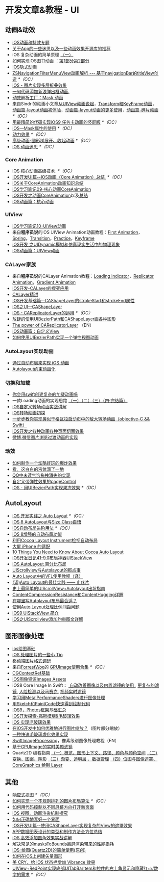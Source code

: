 # 开发文章&教程 - UI
## 动画&动效
- [iOS动画和特效专题][1]
- [关于App的一些迷思以及一些动画效果开源库的推荐][2]
- iOS 复杂动画的简单原理 [（一）][3]
- 如何实现iOS图书动画 ：[第1部分][4][第2部分][5]
- [IOS隐式动画][6]
- [ZSNavigationFilterMenuView动画解析 --- 基于navigationBar的titleView创造][7] _\*（OC）_
- [iOS - 图片实现多层折叠效果][8]
- [一句代码添加新浪弹出框动画.][9]
- [动效解析工厂：Mask 动画][10]
- 来自Sindri的动画小文章[从UIView动画说起][11]，[Transform和KeyFrame动画][12]，[动画篇-layout动画初体验][13]，[动画篇-layout动画的更多使用][14]，[动画篇-碎片动画][15] _\*（OC）_
- [用最精简的代码实现iOS9 任务卡动画的竖屏版][16] _\*（OC）_
- [iOS—Mask属性的使用][17] _\*（OC）_
- [动力效果][18] _\*（OC）_
- [高级动画-圆形树展开、收起动画][19] _\*（OC）_
- [iOS 动画迷思][20] _\*（OC）_

### Core Animation
- [iOS 核心动画高级技术 ][21] _\*（OC）_
- [IOS开发UI篇--IOS动画（Core Animation）总结 ][22] _\*（OC）_
- [iOS关于CoreAnimation动画知识总结][23]
- [iOS学习笔记09-核心动画CoreAnimation][24]
- [iOS开发之动画CoreAnimation][25]以及[总结][26]
- [iOS动画篇：核心动画][27]

### UIView
- [iOS学习笔记10-UIView动画][28]
- 来自**程序员说**的iOS UIView Animation动画教程：[First Animation][29]，[Spring][30]，[Transition][31]，[Practice][32]，[Keyframe][33]
- [iOS开发 之UIDynamic模拟和仿真现实生活中的物理现象][34]
- [iOS动画篇：UIView动画][35]

### CALayer家族
- 来自**程序员说**的CALayer Animation教程：[Loading Indicator][36]，[Replicator Animation][37]，[Gradient Animation][38]
- [iOS开发-CALayer的探究应用][39]
- [CALayer精讲][40]
- [IOS开发基础篇--CAShapeLayer的strokeStart和strokeEnd属性][41]
- [iOS之UI--CAShapeLayer][42]
- [iOS - CAReplicatorLayer的运用][43] _\*（OC）_
 - [放肆的使用UIBezierPath和CAShapeLayer画各种图形][44]
- [The power of CAReplicatorLayer][45] （EN）
- [iOS动画篇：自定义View][46]
- [如何使用UIBezierPath实现一个弹性视图动画][47]

### AutoLayout实现动画
- [通过自动布局来实现 iOS 动画][48]
- [Autolayout约束动画化][49]

### 切换和加载
- [你会用swift创建复杂的加载动画吗][50]
- 一款Loading动画的实现思路 [（一）][51][（二）][52][（三）][53][（四·完结篇）][54]
- [iOS自定义转场动画实战讲解][55]
- [iOS转场动画初探][56]
- [一步步教你实现类似于格瓦拉启动页中的放大转场动画（objective-C && Swift）][57]
- [iOS开发之各种动画各种页面切面效果][58]
- [微博,微信图片浏览过渡动画的实现][59]

### 动效
- [如何制作一个炫酷好玩的爆炸效果][60]
- [看，这白白的液体滴了一地][61]
- [QQ中未读气泡拖拽消失的实现][62]
- [自定义带弹性效果的pageControl][63]
- [iOS - 用UIBezierPath实现果冻效果][64] _\*（OC）_

## AutoLayout
- [iOS 开发实践之 Auto Layout][65] _\*（OC）_
- [iOS 8 AutoLayout与Size Class自悟][66]
- [iOS自动布局进阶用法][67] _\*（OC）_
- [iOS 8增强的自动布局功能][68]
- [利用Cocoa Layout Instrument检视自动布局][69]
- [大屏 iPhone 的适配][70]
- [10 Things You Need to Know About Cocoa Auto Layout][71]
- [iOS开发日记41-9.0布局神器UIStackView][72]
- [iOS AutoLayout 百分比布局][73]
- [UIScrollview与Autolayout的那点事][74]
- [Auto Layout中的VFL使用教程（译）][75]
- [(译)Auto Layout的最佳实践 —— 止疼片][76]
- [史上最简单的UIScrollView+Autolayout出坑指南][77]
- [ContentCompressionResistance和ContentHugging详解][78]
- [在哪里写Autolayout布局最合适？][79]
- [使用Auto Layout处理比例间距问题][80]
- [iOS9 UIStackView 简介][81]
- [iOS之UIScrollview添加约束图文详解][82]

## 图形图像处理
- [ios绘图基础][83]
- [iOS 处理图片的一些小 Tip][84]
- [移动端图片格式调研][85]
- 来自[ForrestWoo][86]的 [GPUImage使用合集][87] _\*（OC）_ 
- [CGContextRef基础][88]
- [iOS图像资源Images Assets][89]
- iOS8 Core Image In Swift： [ 自动改善图像以及内置滤镜的使用 ][90], [更复杂的滤镜][91], [人脸检测以及马赛克][92], [视频实时滤镜][93]
- [学习用MetalPerformanceShaders进行图像处理][94]
- [用Sketch和PaintCode快速得到绘制代码][95]
- [IOS9，Photos框架基础汇总][96]
- [iOS开发探索-高斯模糊&毛玻璃效果][97]
- [iOS 实现毛玻璃效果][98]
- [在iOS开发中如何优雅地进行图片缩放？][99]（图片部分缩放）
- [一种快速毛玻璃虚化效果实现][100]
- [SwiftImageProcessing][101]，像素级别图像处理教程（EN）
- [基于GPUImage的实时美颜滤镜][102]
- Quartz2D 编程指南 [（一）概览、图形上下文、路径、颜色与颜色空间][103] [（二）变换、图案、阴影][104] [（三）渐变、透明层 、数据管理][105] [（四）位图与图像遮罩、CoreGraphics 绘制 Layer][106]

## 其他
- [响应式视图][107] _\*（OC）_
- [如何实现一个不规则排列的图片布局算法][108] _\*（OC）_
- [如何用代码控制以不同屏幕方向打开新页面][109]
- [iOS 视图、动画渲染机制探究][110]
- [如何正确地写好一个界面][111]
- [IOS开发UI篇--使用CAShapeLayer实现复杂的View的遮罩效果][112]
- [APP数据图表设计的类型和制作方法全方位总结][113]
- [iOS 高效添加圆角效果实战讲解][114]
- [解决常见的masksToBounds离屏渲染带来的性能损耗][115]
- [iOS-绘图(Quartz2D)的简单使用(原创)][116]
- [如何在iOS上创建矢量图形][117]
- [美 CRY，给 iOS 状态栏增加 Vibrance 效果][118]
- [UIView+RedPoint实现底部UITabBarItem和控件的右上角显示和隐藏红点/数字的需求][119] _\*（OC）_


[1]:	http://liuyanwei.jumppo.com/2015/10/29/iOS-animation-0.html
[2]:	http://www.jianshu.com/p/69449e6bdc14 "关于App的一些迷思以及一些动画效果开源库的推荐"
[3]:	http://www.jianshu.com/p/909ffa37dffa "iOS 复杂动画的简单原理（一）"
[4]:	http://www.devtf.cn/?p=1127 "如何实现iOS图书动画:第1部分"
[5]:	http://www.devtf.cn/?p=1129 "如何实现iOS图书动画-第2部分"
[6]:	http://www.goofyy.com/blog/ios%E9%9A%90%E5%BC%8F%E5%8A%A8%E7%94%BB/ "IOS隐式动画"
[7]:	http://www.jianshu.com/p/50f66a1136de "ZSNavigationFilterMenuView动画解析 --- 基于navigationBar的titleView创造"
[8]:	http://www.jianshu.com/p/4b26a1f641a3 "iOS - 图片实现多层折叠效果"
[9]:	http://bihongbo.com/2015/08/19/sinaAnimation/ "一句代码添加新浪弹出框动画."
[10]:	http://www.jianshu.com/p/3c925a1609f8 "动效解析工厂：Mask 动画"
[11]:	http://www.jianshu.com/p/6e326068edeb "动画篇-从UIView动画说起"
[12]:	http://www.jianshu.com/p/a071bba99a1b "动画篇-Transform和KeyFrame动画"
[13]:	http://www.jianshu.com/p/71603eece322 "动画篇-layout动画初体验"
[14]:	http://www.jianshu.com/p/2a8787919794 "动画篇-layout动画的更多使用"
[15]:	http://www.jianshu.com/p/e189696dd535 "动画篇-碎片动画"
[16]:	http://iosxxx.com/blog/2016-02-25-%E7%94%A8%E6%9C%80%E7%B2%BE%E7%AE%80%E7%9A%84%E5%AE%9E%E7%8E%B0iOS9-%E4%BB%BB%E5%8A%A1%E5%8D%A1%E5%8A%A8%E7%94%BB%E7%9A%84%E7%AB%96%E5%B1%8F%E7%89%88.html "用最精简的代码实现iOS9 任务卡动画的竖屏版"
[17]:	http://www.cnblogs.com/gardenLee/p/5371377.html "iOS—Mask属性的使用"
[18]:	http://www.cnblogs.com/chengy134/p/5391214.html "动力效果"
[19]:	http://www.henishuo.com/coreanimation-tree-circle-expend/ "高级动画-圆形树展开、收起动画"
[20]:	http://www.jianshu.com/p/94f90cc74817 "iOS 动画迷思"
[21]:	http://wiki.jikexueyuan.com/project/ios-core-animation/
[22]:	http://blog.csdn.net/yixiangboy/article/details/47016829 "IOS开发UI篇--IOS动画（Core Animation）总结"
[23]:	http://www.cnblogs.com/wujy/p/5203995.html "iOS关于CoreAnimation动画知识总结"
[24]:	http://www.cnblogs.com/liutingIOS/p/5368536.html "iOS学习笔记09-核心动画CoreAnimation"
[25]:	http://blog.treney.com/index.php/archives/CoreAnimation2.html "iOS开发之动画CoreAnimation 总结"
[26]:	http://blog.treney.com/index.php/archives/CoreAnimation2.html "iOS开发之动画CoreAnimation 总结"
[27]:	http://www.jianshu.com/p/d05d19f70bac "iOS动画篇：核心动画"
[28]:	http://www.cnblogs.com/liutingIOS/p/5368799.html "iOS学习笔记10-UIView动画"
[29]:	http://www.devtalking.com/articles/uiview-first-animation/ "iOS UIView Animation - First Animation"
[30]:	http://www.devtalking.com/articles/uiview-spring-animation/ "iOS UIView Animation - Spring"
[31]:	http://www.devtalking.com/articles/uiview-transition-animation/ "iOS UIView Animation - Transition"
[32]:	http://www.devtalking.com/articles/uiview-animation-practice/ "iOS UIView Animation - Practice"
[33]:	http://www.devtalking.com/articles/uiview-keyframe-animation/ "iOS UIView Animation - Keyframe"
[34]:	http://blog.treney.com/index.php/archives/UIDynamic.html "iOS开发 之UIDynamic模拟和仿真现实生活中的物理现象"
[35]:	http://www.jianshu.com/p/5abc038e4d94 "iOS动画篇：UIView动画"
[36]:	http://www.devtalking.com/articles/calayer-animation-loading-lndicator/ "CALayer Animation - Loading Indicator"
[37]:	http://www.devtalking.com/articles/calayer-animation-replicator-animation/ "CALayer Animation - Replicator Animation"
[38]:	http://www.devtalking.com/articles/calayer-animation-gradient-animation/ "CALayer Animation - Gradient Animation"
[39]:	http://www.jianshu.com/p/76a23aca1c5b "iOS开发-CALayer的探究应用"
[40]:	http://www.henishuo.com/calayer-learning/
[41]:	http://blog.csdn.net/yixiangboy/article/details/50662704 "IOS开发基础篇--CAShapeLayer的strokeStart和strokeEnd属性"
[42]:	http://www.cnblogs.com/goodboy-heyang/p/5185575.html "iOS之UI--CAShapeLayer"
[43]:	http://www.jianshu.com/p/a927157ac62a "iOS - CAReplicatorLayer的运用"
[44]:	http://www.jianshu.com/p/c5cbb5e05075 "放肆的使用UIBezierPath和CAShapeLayer画各种图形"
[45]:	http://iostuts.io/2015/10/04/the-power-of-careplicatorlayer/
[46]:	http://www.jianshu.com/p/9ac974756f77 "iOS动画篇：自定义View"
[47]:	http://hechen.info/2015/12/02/Elastic-view-animation-using-UIBezierPath/ "如何使用UIBezierPath实现一个弹性视图动画"
[48]:	https://realm.io/cn/news/gotocph-marin-todorov-auto-layout-animations-ios/ "通过自动布局来实现 iOS 动画"
[49]:	http://www.cocoachina.com/ios/20160331/15841.html
[50]:	http://www.cocoachina.com/swift/20150906/13327.html
[51]:	http://www.jianshu.com/p/1c6a2de68753 "一款Loading动画的实现思路（一）"
[52]:	http://www.jianshu.com/p/0dac1208a7ad "一款Loading动画的实现思路（二）"
[53]:	http://www.jianshu.com/p/56448d3d3596 "一款Loading动画的实现思路（三）"
[54]:	http://www.jianshu.com/p/41f277682c91 "一款Loading动画的实现思路（四·完结篇）"
[55]:	http://www.jianshu.com/p/ea0132738057 "iOS自定义转场动画实战讲解"
[56]:	http://www.cnblogs.com/hxwj/p/5069806.html "iOS转场动画初探"
[57]:	http://www.jianshu.com/p/8c29fce5a994 "一步步教你实现类似于格瓦拉启动页中的放大转场动画（objective-C && Swift）"
[58]:	http://www.cnblogs.com/shouce/p/5376975.html "iOS开发之各种动画各种页面切面效果"
[59]:	http://lemtter.com/2016/02/02/%E5%BE%AE%E5%8D%9A-%E5%BE%AE%E4%BF%A1%E5%9B%BE%E7%89%87%E6%B5%8F%E8%A7%88%E8%BF%87%E6%B8%A1%E5%8A%A8%E7%94%BB%E7%9A%84%E5%AE%9E%E7%8E%B0/?hmsr=toutiao.io&utm_medium=toutiao.io&utm_source=toutiao.io
[60]:	http://xxycode.com/ru-he-zhi-zuo-ge-xuan-ku-hao-wan-de-bao-zha-xiao-guo-2/
[61]:	http://pandara.xyz/2015/11/24/ios_water_drop/ "看，这白白的液体滴了一地"
[62]:	http://www.cnblogs.com/CyanStone/p/5111178.html "QQ中未读气泡拖拽消失的实现（参照一位年轻牛B的博主的思路自己实现了一下）"
[63]:	http://www.cnblogs.com/CyanStone/p/5123759.html "自定义带弹性效果的pageControl"
[64]:	http://www.jianshu.com/p/21db20189c40 "iOS - 用UIBezierPath实现果冻效果"
[65]:	http://xuexuefeng.com/autolayout/
[66]:	http://www.hmttommy.com/2014/12/05/AutoLayout/
[67]:	http://www.cnblogs.com/dsxniubility/p/4266581.html
[68]:	http://mp.weixin.qq.com/s?__biz=MjM5OTM0MzIwMQ==&mid=206448996&idx=3&sn=895663ec96a8469820b54b6536975340#rd
[69]:	http://www.cocoachina.com/ios/20151105/13927.html
[70]:	http://blog.ibireme.com/2014/09/16/adapted_to_iphone6/ "大屏 iPhone 的适配"
[71]:	http://southpeak.github.io/blog/2015/08/31/translate-10-things-you-need-to-know-about-cocoa-auto-layout/
[72]:	http://www.cnblogs.com/Twisted-Fate/p/4923326.html "iOS开发日记41-9.0布局神器UIStackView"
[73]:	http://liumh.com/2015/09/27/ios-autolayout-multiplier/ "iOS AutoLayout 百分比布局"
[74]:	http://adad184.com/2015/12/01/scrollview-under-autolayout/ "UIScrollview与Autolayout的那点事"
[75]:	http://mmmmmax.wang/2015/12/11/Auto-Layout-Visual-Format-Language-Tutorial/ "Auto Layout中的VFL使用教程（译）"
[76]:	http://www.calios.gq/2015/12/14/%EF%BC%BB%E8%AF%91%EF%BC%BDAuto-Layout%E7%9A%84%E6%9C%80%E4%BD%B3%E5%AE%9E%E8%B7%B5-%E2%80%94%E2%80%94-%E6%AD%A2%E7%96%BC%E7%89%87/ "［译］Auto Layout的最佳实践 —— 止疼片"
[77]:	http://bestswifter.com/blog/2015/12/21/shi-shang-zui-jian-dan-de-uiscrollview-plus-autolayoutchu-keng-zhi-nan/ "史上最简单的UIScrollView+Autolayout出坑指南"
[78]:	http://summertreee.github.io/blog/2015/12/13/contentcompressionresistancehe-contenthuggingxiang-jie/ "ContentCompressionResistance和ContentHugging详解"
[79]:	http://reviewcode.cn/article.html?reviewId=14
[80]:	http://www.cocoachina.com/ios/20160322/15725.html
[81]:	http://swift.gg/2016/03/31/ios9-uistackview-guide-swift/ "iOS9 UIStackView 简介"
[82]:	http://www.jianshu.com/p/e4a12061776d "iOS之UIScrollview添加约束图文详解"
[83]:	http://liuyanwei.jumppo.com/2015/07/25/ios-draw-base.html
[84]:	http://blog.ibireme.com/2015/11/02/ios_image_tips/ "iOS 处理图片的一些小 Tip"
[85]:	http://blog.ibireme.com/2015/11/02/mobile_image_benchmark/
[86]:	http://www.cnblogs.com/salam/ "ForrestWoo"
[87]:	http://www.cnblogs.com/salam/tag/GPUImage/
[88]:	https://mp.weixin.qq.com/s?__biz=MzAwMjYwMTAwNw==&mid=402342027&idx=1&sn=ba413699626cf1880e33f10a183a343c&scene=1&srcid=1130XiEHdiK5oNxdxzzL7CD7&key=ff7411024a07f3eb866bf44c61ee35e19fa0fb581392747ff93ab9adcc0007fb6f5d843d1fe8cf93ac2be933ed3575de&ascene=0&uin=MjY5MzMxNTMwMQ==
[89]:	http://www.cnblogs.com/jgCho/p/5089009.html "iOS图像资源Images Assets"
[90]:	http://blog.csdn.net/zhangao0086/article/details/39012231 "自动改善图像以及内置滤镜的使用"
[91]:	http://blog.csdn.net/zhangao0086/article/details/39120331 "iOS8 Core Image In Swift：更复杂的滤镜"
[92]:	http://blog.csdn.net/zhangao0086/article/details/39253707 "iOS8 Core Image In Swift：人脸检测以及马赛克"
[93]:	http://blog.csdn.net/zhangao0086/article/details/39433519 "iOS8 Core Image In Swift：视频实时滤镜"
[94]:	http://www.jianshu.com/p/b1f242cfe9ee "学习用MetalPerformanceShaders进行图像处理"
[95]:	http://www.jianshu.com/p/d01110c80495 "用Sketch和PaintCode快速得到绘制代码"
[96]:	http://ms.csdn.net/geek/56031
[97]:	http://www.jianshu.com/p/6dd0eab888a6 "iOS开发探索-高斯模糊&毛玻璃效果"
[98]:	http://www.cnblogs.com/arvin-sir/p/5131358.html "iOS 实现毛玻璃效果"
[99]:	http://www.jianshu.com/p/af2d471f7b9c "在iOS开发中如何优雅地进行图片缩放？"
[100]:	http://wingjay.com/2016/03/12/%E4%B8%80%E7%A7%8D%E5%BF%AB%E9%80%9F%E6%AF%9B%E7%8E%BB%E7%92%83%E8%99%9A%E5%8C%96%E6%95%88%E6%9E%9C%E5%AE%9E%E7%8E%B0/
[101]:	https://github.com/skyfe79/SwiftImageProcessing "SwiftImageProcessing"
[102]:	http://www.jianshu.com/p/945fc806a9b4 "基于GPUImage的实时美颜滤镜"
[103]:	http://xuyafei.cn/post/cocoatouch/quartz2d-bian-cheng-zhi-nan-gai-lan-tu-xing-shang-xia-wen-lu-jing-yan-se-yu-yan-se-kong-jian "Quartz2D 编程指南（一）概览、图形上下文、路径、颜色与颜色空间"
[104]:	http://xuyafei.cn/post/cocoatouch/quartz2d-bian-cheng-zhi-nan-er-bian-huan-tu-an-yin-ying "Quartz2D 编程指南（二）变换、图案、阴影"
[105]:	http://xuyafei.cn/post/cocoatouch/quartz2d-bian-cheng-zhi-nan-san-jian-bian-tou-ming-ceng-shu-ju-guan-li "Quartz2D 编程指南（三）渐变、透明层 、数据管理"
[106]:	http://xuyafei.cn/post/cocoatouch/quartz2d-bian-cheng-zhi-nan-si-wei-tu-yu-tu-xiang-zhe-zhao-coregraphics-hui-zhi-layer "Quartz2D 编程指南（四）位图与图像遮罩、CoreGraphics 绘制 Layer"
[107]:	http://objccn.io/issue-22-5/
[108]:	http://kittenyang.com/layout-algorithm
[109]:	https://lvwenhan.com/ios/458.html
[110]:	http://segmentfault.com/a/1190000004164291 "iOS 视图、动画渲染机制探究"
[111]:	http://oncenote.com/2015/12/08/How-to-build-UI/ "如何正确地写好一个界面"
[112]:	http://blog.csdn.net/yixiangboy/article/details/50485250 "IOS开发UI篇--使用CAShapeLayer实现复杂的View的遮罩效果"
[113]:	http://www.uisdc.com/app-chart-design-summary "APP数据图表设计的类型和制作方法全方位总结"
[114]:	http://www.jianshu.com/p/f970872fdc22 "iOS 高效添加圆角效果实战讲解"
[115]:	http://zyden.vicp.cc/zycornerradius/
[116]:	http://www.cnblogs.com/start-ios/p/5293564.html "iOS-绘图(Quartz2D)的简单使用(原创)"
[117]:	http://www.cocoachina.com/ios/20160330/15826.html
[118]:	http://www.jianshu.com/p/50b6ec391749 "美 CRY，给 iOS 状态栏增加 Vibrance 效果"
[119]:	https://segmentfault.com/a/1190000005112043 "UIView+RedPoint实现底部UITabBarItem和控件的右上角显示和隐藏红点/数字的需求"